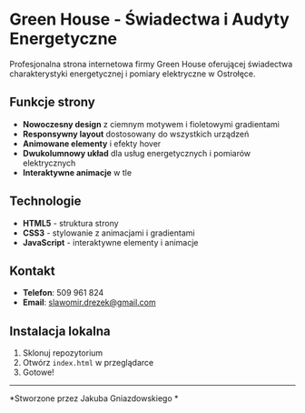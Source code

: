 # Green House - Świadectwa i Audyty Energetyczne

Profesjonalna strona internetowa firmy Green House oferującej świadectwa charakterystyki energetycznej i pomiary elektryczne w Ostrołęce.

##  Funkcje strony

- **Nowoczesny design** z ciemnym motywem i fioletowymi gradientami
- **Responsywny layout** dostosowany do wszystkich urządzeń
- **Animowane elementy** i efekty hover
- **Dwukolumnowy układ** dla usług energetycznych i pomiarów elektrycznych
- **Interaktywne animacje** w tle

##  Technologie

- **HTML5** - struktura strony
- **CSS3** - stylowanie z animacjami i gradientami
- **JavaScript** - interaktywne elementy i animacje

##  Kontakt

- **Telefon**: 509 961 824
- **Email**: slawomir.drezek@gmail.com

##  Instalacja lokalna

1. Sklonuj repozytorium
2. Otwórz `index.html` w przeglądarce
3. Gotowe!

---
*Stworzone przez Jakuba Gniazdowskiego *
